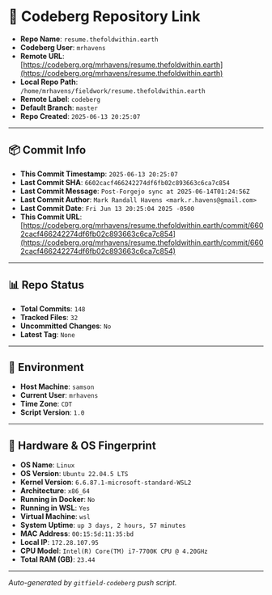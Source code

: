 # 🔗 Codeberg Repository Link

- **Repo Name**: `resume.thefoldwithin.earth`
- **Codeberg User**: `mrhavens`
- **Remote URL**: [https://codeberg.org/mrhavens/resume.thefoldwithin.earth](https://codeberg.org/mrhavens/resume.thefoldwithin.earth)
- **Local Repo Path**: `/home/mrhavens/fieldwork/resume.thefoldwithin.earth`
- **Remote Label**: `codeberg`
- **Default Branch**: `master`
- **Repo Created**: `2025-06-13 20:25:07`

---

## 📦 Commit Info

- **This Commit Timestamp**: `2025-06-13 20:25:07`
- **Last Commit SHA**: `6602cacf466242274df6fb02c893663c6ca7c854`
- **Last Commit Message**: `Post-Forgejo sync at 2025-06-14T01:24:56Z`
- **Last Commit Author**: `Mark Randall Havens <mark.r.havens@gmail.com>`
- **Last Commit Date**: `Fri Jun 13 20:25:04 2025 -0500`
- **This Commit URL**: [https://codeberg.org/mrhavens/resume.thefoldwithin.earth/commit/6602cacf466242274df6fb02c893663c6ca7c854](https://codeberg.org/mrhavens/resume.thefoldwithin.earth/commit/6602cacf466242274df6fb02c893663c6ca7c854)

---

## 📊 Repo Status

- **Total Commits**: `148`
- **Tracked Files**: `32`
- **Uncommitted Changes**: `No`
- **Latest Tag**: `None`

---

## 🧭 Environment

- **Host Machine**: `samson`
- **Current User**: `mrhavens`
- **Time Zone**: `CDT`
- **Script Version**: `1.0`

---

## 🧬 Hardware & OS Fingerprint

- **OS Name**: `Linux`
- **OS Version**: `Ubuntu 22.04.5 LTS`
- **Kernel Version**: `6.6.87.1-microsoft-standard-WSL2`
- **Architecture**: `x86_64`
- **Running in Docker**: `No`
- **Running in WSL**: `Yes`
- **Virtual Machine**: `wsl`
- **System Uptime**: `up 3 days, 2 hours, 57 minutes`
- **MAC Address**: `00:15:5d:11:35:bd`
- **Local IP**: `172.28.107.95`
- **CPU Model**: `Intel(R) Core(TM) i7-7700K CPU @ 4.20GHz`
- **Total RAM (GB)**: `23.44`

---

_Auto-generated by `gitfield-codeberg` push script._

